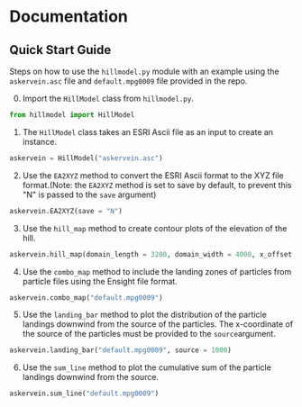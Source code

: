 # Documentation
## Quick Start Guide
Steps on how to use the `hillmodel.py` module with an example using the `askervein.asc` file and `default.mpg0009` file provided in the repo.

0. Import the `HillModel` class from `hillmodel.py`.
```python
from hillmodel import HillModel
```
1. The `HillModel` class takes an ESRI Ascii file as an input to create an instance.
```python
askervein = HillModel("askervein.asc")
```
2. Use the `EA2XYZ` method to convert the ESRI Ascii format to the XYZ file format.(Note: the `EA2XYZ` method is set to save by default, to prevent this "N" is passed to the `save` argument)
```python
askervein.EA2XYZ(save = "N")
```
3. Use the `hill_map` method to create contour plots of the elevation of the hill.
```python
askervein.hill_map(domain_length = 3200, domain_width = 4000, x_offset = 1060, y_offset = 3800, angle = 227)
```
4. Use the `combo_map` method to include the landing zones of particles from particle files using the Ensight file format.
```python
askervein.combo_map("default.mpg0009")
```
5. Use the `landing_bar` method to plot the distribution of the particle landings downwind from the source of the particles. The x-coordinate of the source of the particles must be provided to the `source`argument.
```python
askervein.landing_bar("default.mpg0009", source = 1000)
```
6. Use the `sum_line` method to plot the cumulative sum of the particle landings downwind from the source.
```python
askervein.sum_line("default.mpg0009")
```
